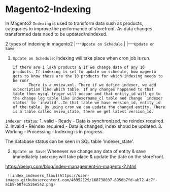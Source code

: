 # Magento2-Indexing

In Magento2 `Indexing` is used to transform data sush as products, categories to improve the performance of storefront. As data changes transformed data need to be updated/reindexed.

2 types of indexing in magento2 |---`Update on Schedule`
                                |
                                |---`Update on Save`
                                
  1. `Update on Schedule`:
         Indexing will take place when cron job is run.
         
         If there are 1 lakh products & if we change data of any 10 products. If indexing is set to update on schedule, how magento gets to know these are the 10 products for which indexing needs to be run?
                There is a mview.xml. There if we define indexer, we add subscription like which table. If any changes happened to that table then mysql triger will occour and that entity_id will go to the change log table like indexername_cl table and change `indexer status` to `invalid`..In that table we have version_id, entity_id of the table. By using cron we can update the changed entity. There is a table called mview_state, there we get latest version_id.
         
  `Indexer status`: 
    1. valid - Ready - Data is synchronized, no reindex required.
    2. Invalid - Reindex required - Data is changed, index shoud be updated.
    3. Working - Processing - Indexing is in progress.
  
  The database status can be seen in SQL table 'indexer_state'.
  
  
 2. `Update on Save`:
          Whenever we change any data of entity & save immediately `indexing` will take place & update the date on the storefront.
          
 https://belvg.com/blog/index-management-in-magento-2.html
 

     ![index_indexers_flow](https://user-images.githubusercontent.com/46992129/168738037-6950b7fd-ab72-4c7f-a1b8-b8fe1526e542.png)    
